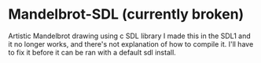 # Mandelbrot-SDL (currently broken)
Artistic Mandelbrot drawing using c SDL library
I made this in the SDL1 and it no longer works, and there's not explanation of how to compile it. I'll have to fix it 
before it can be ran with a default sdl install.


